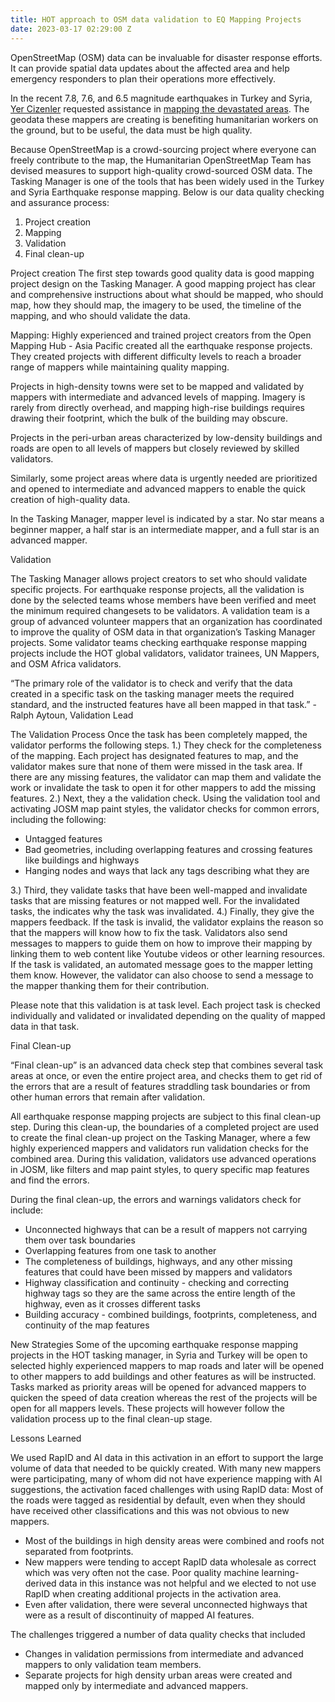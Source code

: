 ```yaml
---
title: HOT approach to OSM data validation to EQ Mapping Projects
date: 2023-03-17 02:29:00 Z
---
```


OpenStreetMap (OSM) data can be invaluable for disaster response efforts. It can provide spatial data updates about the affected area and help emergency responders to plan their operations more effectively.  

In the recent  7.8, 7.6, and 6.5 magnitude earthquakes in Turkey and Syria, [Yer Cizenler](https://yercizenler.org/en/home/) requested assistance in [mapping the devastated areas](https://parametric-architecture.com/yer-cizenler-calls-you-to-map-earthquake-effects-in-southern-turkey/). The geodata these mappers are creating is benefiting humanitarian workers on the ground, but to be useful, the data must be high quality.

Because OpenStreetMap is a crowd-sourcing project where everyone can freely contribute to the map, the Humanitarian OpenStreetMap Team has devised measures to support high-quality crowd-sourced OSM data. The Tasking Manager is one of the tools that has been widely used in the Turkey and Syria Earthquake response mapping. Below is our data quality checking and assurance process:

1. Project creation
2. Mapping
3. Validation
4. Final clean-up

Project creation 
The first step towards good quality data is good mapping project design on the Tasking Manager. A good mapping project has clear and comprehensive instructions about what should be mapped, who should map, how they should map, the imagery to be used, the timeline of the mapping, and who should validate the data.

Mapping:
Highly experienced and trained project creators from the Open Mapping Hub - Asia Pacific created all the earthquake response projects. They created projects with different difficulty levels to reach a broader range of mappers while maintaining quality mapping.

Projects in high-density towns were set to be mapped and validated by mappers with intermediate and advanced levels of mapping. Imagery is rarely from directly overhead, and mapping high-rise buildings requires drawing their footprint, which the bulk of the building may obscure. 

Projects in the peri-urban areas characterized by low-density buildings and roads are open to all levels of mappers but closely reviewed by skilled validators.

Similarly, some project areas where data is urgently needed are prioritized and opened to intermediate and advanced mappers to enable the quick creation of high-quality data. 

In the Tasking Manager, mapper level is indicated by a star. No star means a beginner mapper, a half star is an intermediate mapper, and a full star is an advanced mapper.


Validation

The Tasking Manager allows project creators to set who should validate specific projects. For earthquake response projects, all the validation is done by the selected teams whose members have been verified and meet the minimum required changesets to be validators. A validation team is a group of advanced volunteer mappers that an organization has coordinated to improve the quality of OSM data in that organization’s Tasking Manager projects. Some validator teams checking earthquake response mapping projects include the HOT global validators, validator trainees, UN Mappers, and OSM Africa validators.

“The primary role of the validator is to check and verify that the data created in a specific task on the tasking manager meets the required standard, and the instructed features have all been mapped in that task.” - Ralph Aytoun, Validation Lead


The Validation Process
Once the task has been completely mapped, the validator performs the following steps.
1.) They check for the completeness of the mapping. Each project has designated features to map, and the validator makes sure that none of them were missed in the task area. If there are any missing features, the validator can map them and validate the work or invalidate the task to open it for other mappers to add the missing features. 
2.) Next, they a the validation check. Using the validation tool and activating  JOSM map paint styles, the validator checks for common errors, including the following:
* Untagged features
* Bad geometries, including overlapping features and crossing features like buildings and highways
* Hanging nodes and ways that lack any tags describing what they are

3.) Third, they validate tasks that have been well-mapped and invalidate tasks that are missing features or not mapped well. For the invalidated tasks, the indicates why the task was invalidated.
4.) Finally, they give the mappers feedback. If the task is invalid, the validator explains the reason so that the mappers will know how to fix the task. Validators also send messages to mappers to guide them on how to improve their mapping by linking them to web content like Youtube videos or other learning resources. If the task is validated, an automated message goes to the mapper letting them know. However, the validator can also choose to send a message to the mapper thanking them for their contribution.

Please note that this validation is at task level. Each project task is checked individually and validated or invalidated depending on the quality of mapped data in that task.

Final Clean-up

“Final clean-up” is an advanced data check step that combines several task areas at once, or even the entire project area, and checks them to get rid of the errors that are a result of features straddling task boundaries or from other human errors that remain after validation.

All earthquake response mapping projects are subject to this final clean-up step. During this clean-up, the boundaries of a completed project are used to create the final clean-up project on the Tasking Manager, where a few highly experienced mappers and validators run validation checks for the combined area. During this validation, validators use advanced operations in JOSM, like filters and map paint styles, to query specific map features and find the errors. 

During the final clean-up, the errors and warnings validators check for include:
* Unconnected highways that can be a result of mappers not carrying them over task boundaries
* Overlapping features from one task to another
* The completeness of buildings, highways, and any other missing features that could have been missed by mappers and validators 
* Highway classification and continuity - checking and correcting highway tags so they are the same across the entire length of the highway, even as it crosses different tasks
* Building accuracy - combined buildings, footprints, completeness, and continuity of the map features

New Strategies
Some of the upcoming earthquake response mapping projects in the HOT tasking manager, in Syria and Turkey will be open to selected highly experienced mappers to map roads and later will be opened to other mappers to add buildings and other features as will be instructed.  Tasks marked as priority areas will be opened for advanced mappers to quicken the speed of data creation whereas the rest of the projects will be open for all mappers levels. These projects will however follow the validation process up to the final clean-up stage.

Lessons Learned

We used RapID and AI data in this activation in an effort to support the large volume of data that needed to be quickly created. With many new mappers were participating, many of whom did not have experience mapping with AI suggestions, the activation faced challenges with using RapID data:
Most of the roads were tagged as residential by default, even when they should have received other classifications and this was not obvious to new mappers.
* Most of the buildings in high density areas were combined and roofs not separated from footprints.
* New mappers were tending to accept RapID data wholesale as correct which was very often not the case. Poor quality machine learning-derived data in this instance was not helpful and we elected to not use RapID when creating additional projects in the activation area.
* Even after validation, there were several unconnected highways that were as a result of discontinuity of mapped AI features.

The challenges triggered a number of data quality checks that included
* Changes in validation permissions from intermediate and advanced mappers to only validation team members.
* Separate projects for high density urban areas were created and mapped only by intermediate and advanced mappers.




